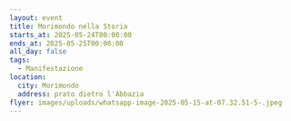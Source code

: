```yaml
---
layout: event
title: Morimondo nella Storia
starts_at: 2025-05-24T00:00:00
ends_at: 2025-05-25T00:00:00
all_day: false
tags:
  - Manifestazione
location:
  city: Morimondo
  address: prato dietro l'Abbazia
flyer: images/uploads/whatsapp-image-2025-05-15-at-07.32.51-5-.jpeg
---
```

